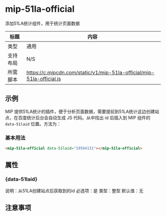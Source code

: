 # mip-51la-official
添加51LA统计组件，用于统计页面数据

标题|内容
----|----
类型|通用
支持布局|N/S
所需脚本|https://c.mipcdn.com/static/v1/mip-51la-official/mip-51la-official.js

## 示例

MIP 提供51LA统计的插件，便于分析页面数据，需要提前到51LA统计这边创建站点，在百度统计后台会自动生成 JS 代码。从中找出 id 后插入到 MIP 组件的 `data-51laid` 位置。方法为：

### 基本用法

<mip-51la-official data-51laid="19594131"></mip-51la-official>
```html
<mip-51la-official data-51laid="19594131"></mip-51la-official>
```

## 属性

### {data-51laid}

说明：从51LA创建站点后获取到的id
必选项：是
类型：整型
默认值：无

## 注意事项

